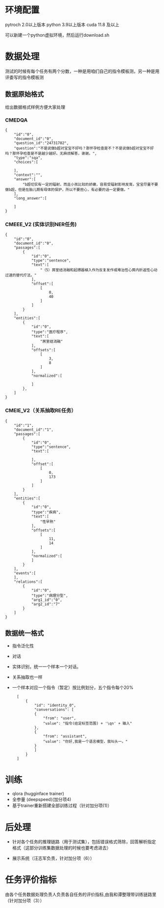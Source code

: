 # 环境配置
pytroch 2.0以上版本
python 3.9以上版本
cuda 11.8 及以上

可以新建一个python虚拟环境，然后运行download.sh

# 数据处理
测试的时候有每个任务有两个分数，一种是用咱们自己的指令模板测，另一种是用评委写的指令模板测
## 数据原始格式
给出数据格式样例方便大家处理
### CMEDQA
    {
        "id":"0",
        "document_id":"0",
        "question_id":"24731702",
        "question":"不是说做b超对宝宝不好吗？那怀孕检查是不？不是说做b超对宝宝不好吗？那怀孕检查是不是越少越好。无麻烦解答，谢谢。",
        "type":"sqa",
        "choices":[

        ],
        "context":"",
        "answer":[
            "b超切实有一定的辐射，而且小孩比较的娇嫩，容易受辐射影响发育。宝宝尽量不要做b超，但是在胎儿期有母体的保护，所以不要担心，有必要的话一定要做。"
        ],
        "long_answer":[

        ]
    }
### CMEEE_V2 (实体识别NER任务)
    {
        "id":"0",
        "document_id":"0",
        "passages":[
            {
                "id":"0",
                "type":"sentence",
                "text":[
                    "（5）房室结消融和起搏器植入作为反复发作或难治性心房内折返性心动过速的替代疗法。"
                ],
                "offset":[
                    [
                        0,
                        40
                    ]
                ]
            }
        ],
        "entities":[
            {
                "id":"0",
                "type":"医疗程序",
                "text":[
                    "房室结消融"
                ],
                "offsets":[
                    [
                        3,
                        8
                    ]
                ],
                "normalized":[

                ]
            },
        ]
    }
### CMEIE_V2（关系抽取RE任务）
    {
        "id":"1",
        "document_id":"1",
        "passages":[
            {
                "id":"0",
                "type":"sentence",
                "text":[

                ],
                "offset":[
                    [
                        0,
                        173
                    ]
                ]
            }
        ],
        "entities":[
            {
                "id":"0",
                "type":"疾病",
                "text":[
                    "性早熟"
                ],
                "offsets":[
                    [
                        11,
                        14
                    ]
                ],
                "normalized":[
                ]
            }
        ],
        "events":[
        ],
        "relations":[
            {
                "id":"0",
                "type":"病理分型",
                "arg1_id":"0",
                "arg2_id":"7"
            }
        ]
    }
## 数据统一格式
- 指令泛化性
- 对话
- 实体识别，统一一个样本一个对话。
- 关系抽取也一样
- 一个样本对应一个指令（暂定）按比例划分，五个指令每个20%
    
        [
            {
                "id": "identity_0",
                "conversations": [
                {
                    "from": "user",
                    "value": "指令(给定标签范围) + '\qn' + 输入"
                },
                {
                    "from": "assistant",
                    "value": "你好,我是一个语言模型，我叫头一。"
                }
                ]
            }
        ]
# 训练

- qlora (hugginface trainer)
- 全参量 (deepspeed)(加分项4)
- 基于trainer重新搭建全部训练过程（针对加分项(1)）
# 后处理

- 针对各个任务的推理链路（用于测试集），包括错误格式筛除，回答解析指定格式（这部分训练集数据处理的时候也要考虑进去）

- 展示系统（汪志军负责，针对加分项（6））

# 任务评价指标


由各个任务数据处理负责人负责各自任务的评价指标,由我和谭整理带训练链路里（针对加分项（3））
